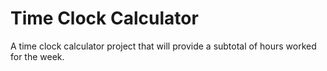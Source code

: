 # Time Clock Calculator
A time clock calculator project that will provide a subtotal of hours worked for the week.
